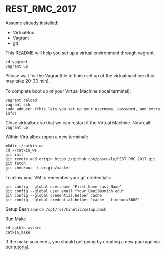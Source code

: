 # REST_RMC_2017

Assume already installed:
* VirtualBox
* Vagrant
* git


This README will help you set up a virtual environment through vagrant.
```
cd vagrant
vagrant up
```

Please wait for the Vagrantfile to finish set up of the virtualmachine (this may take 20-30 min).

To complete boot up of your Virtual Machine (local terminal):
```
vagrant reload
vagrant ssh
sudo adduser (this lets you set up your username, password, and extra info)
```

Close virtualbox so that we can restart it the Virtual Machine. Now call:
`vagrant up`

Within Virtualbox (open a new terminal):
```
mkdir ~/catkin_ws
cd ~/catkin_ws
git init
git remote add origin https://github.com/pascualy/REST_RMC_2017.git
git fetch
git checkout -t origin/master
```

To allow your VM to remember your git credentials:
```
git config --global user.name "First_Name Last_Name"
git config --global user.email "Your_Email@umich.edu"
git config --global credential.helper cache
git config --global credential.helper 'cache --timeout=3600'
```

Setup Bash
`source /opt/ros/kinetic/setup.bash`

Run Make
```
cd catkin_ws/src
catkin_make
```

If the make succeeds, you should get going by creating a new package via our [tutorial](https://github.com/pascualy/REST_RMC_2017/tree/master/usage).
